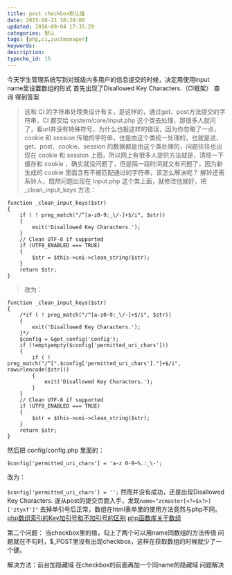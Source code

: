 ```yaml
---
title: post checkbox默认值
date: 2015-08-21 16:39:00
updated: 2016-09-04 17:35:29
categories: 默认
tags: [php,ci,zustmanager]
keywords:
description:
typecho_id: 15
---
```


今天学生管理系统写到对班级内多用户的信息提交的时候，决定用使用input name里设置数组的形式
首先出现了Disallowed Key Characters.（CI框架）
查询 得到答案

> 这和 CI 的字符串处理类设计有关，是这样的，通过get、post方法提交的字符串，CI 都交给 system/core/Input.php
> 这个类去处理，那很多人就问了，看url并没有特殊符号，为什么也报这样的错误，因为你忽略了一点，cookie 和 session
> 传输的字符串，也是由这个类统一处理的，也就是说，get、post、cookie、session 的数据都是由这个类处理的，问题往往也出现在
> cookie 和 session 上面，所以网上有很多人提供方法就是，清除一下缓存和 cookie
> ，确实就没问题了，但是隔一段时间就又有问题了，因为新生成的 cookie 里面含有不被匹配通过的字符串，该怎么解决呢？
> 解铃还需系铃人，既然问题出现在 Input.php 这个类上面，就修改他就好，把 _clean_input_keys 方法：

    function _clean_input_keys($str)
    {
        if ( ! preg_match("/^[a-z0-9:_\/-]+$/i", $str))
        {
            exit('Disallowed Key Characters.');
        }
        // Clean UTF-8 if supported
        if (UTF8_ENABLED === TRUE)
        {
            $str = $this->uni->clean_string($str);
        }
        return $str;
    }



>改为：

    function _clean_input_keys($str)
    {
        /*if ( ! preg_match("/^[a-z0-9:_\/-]+$/i", $str))
        {
            exit('Disallowed Key Characters.');
        }*/
        $config = &get_config('config');  
        if (!emptyempty($config['permitted_uri_chars']))
        {
            if ( ! preg_match("/^[".$config['permitted_uri_chars']."]+$/i", rawurlencode($str)))   
            {   
                exit('Disallowed Key Characters.');   
            }  
        }
        // Clean UTF-8 if supported
        if (UTF8_ENABLED === TRUE)
        {
            $str = $this->uni->clean_string($str);
        }
        return $str;
    }



   然后把 config/config.php 里面的：

`$config['permitted_uri_chars'] = 'a-z 0-9~%.:_\-';`



   改为：

`$config['permitted_uri_chars'] = '';`
然而并没有成功，还是出现Disallowed Key Characters.
遂从post的提交页面入手，发现`name="zcmaster[<?=$x?>]['ztyxf']"`
去掉单引号后正常，数组在html表单里的使用方法竟然与php不同。
[php数组索引的Key加引号和不加引号的区别][1]
[php函数库关于数组][2]


第二个问题：
当checkbox里的值，勾上了两个可以用name同数组的方法传值
问题就在不勾时，$_POST里没有出现checkbox，这样在获取数组的时候就少了一个键。

解决方法：前台加隐藏域 在checkbox的前面再加一个同name的隐藏域
问题解决


  [1]: http://www.jb51.net/article/53929.htm
  [2]: http://www.php100.com/cover/php/18.html